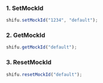 ### 1. SetMockId
```js
shifu.setMockId("1234", "default");
```

### 2. GetMockId
```js
shifu.getMockId("default");
```

### 3. ResetMockId
```js
shifu.resetMockId("default");
```